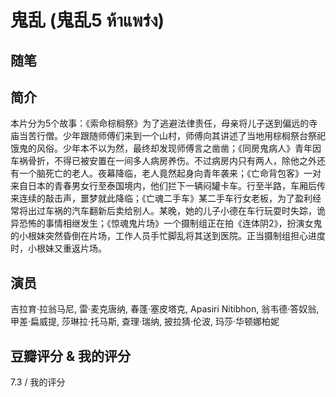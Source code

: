 # 鬼乱 (鬼乱5 ห้าแพร่ง)

## 随笔

## 简介

本片分为5个故事：《索命棕榈祭》为了逃避法律责任，母亲将儿子送到偏远的寺庙当苦行僧。少年跟随师傅们来到一个山村，师傅向其讲述了当地用棕榈祭台祭祀饿鬼的风俗。少年本不以为然，最终却发现师傅言之凿凿；《同房鬼病人》青年因车祸骨折，不得已被安置在一间多人病房养伤。不过病房内只有两人，除他之外还有一个脑死亡的老人。夜幕降临，老人竟然起身向青年袭来；《亡命背包客》一对来自日本的青春男女行至泰国境内，他们拦下一辆闷罐卡车。行至半路，车厢后传来连续的敲击声，噩梦就此降临；《亡魂二手车》某二手车行女老板，为了盈利经常将出过车祸的汽车翻新后卖给别人。某晚，她的儿子小德在车行玩耍时失踪，诡异恐怖的事情相继发生；《惊魂鬼片场》一个摄制组正在拍《连体阴2》，扮演女鬼的小根妹突然昏倒在片场，工作人员手忙脚乱将其送到医院。正当摄制组担心进度时，小根妹又重返片场。

## 演员

吉拉育·拉翁马尼, 雷·麦克唐纳, 春蓬·塞皮塔克, Apasiri Nitibhon, 翁韦德·答奴翁, 甲差·扁威提, 莎琳拉·托马斯, 查理·瑞纳, 披拉猜·伦波, 玛莎·华顿娜柏妮

## 豆瓣评分 & 我的评分

7.3 / 我的评分
